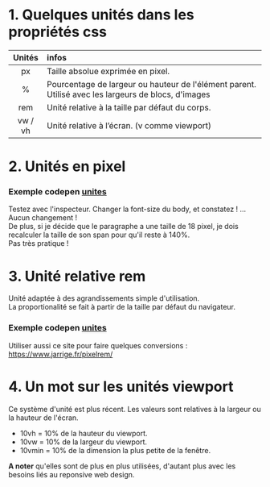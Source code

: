 
# 1. Quelques unités dans les propriétés css
|Unités| infos |
|:---:|:---|
| px | Taille absolue exprimée en pixel. |
| % | Pourcentage de largeur ou hauteur de l'élément parent. Utilisé avec les largeurs de blocs, d'images |
| rem |	Unité relative à la taille par défaut du corps.|
| vw / vh |	Unité relative à l’écran. (v comme viewport) |

# 2. Unités en pixel
### Exemple codepen [unites](https://codepen.io/seasgit/pen/dyeNNMp)


Testez avec l'inspecteur. Changer la font-size du body, et constatez ! ... Aucun changement !  
De plus, si je décide que le paragraphe a une taille de 18 pixel, je dois recalculer la taille de son span pour qu'il reste à 140%.  
Pas très pratique !
# 3. Unité relative __rem__
Unité adaptée à des agrandissements simple d'utilisation.  
La proportionalité se fait à partir de la taille par défaut du navigateur.

### Exemple codepen [unites](https://codepen.io/seasgit/pen/wvjggmY)

Utiliser aussi ce site pour faire quelques conversions : https://www.jarrige.fr/pixelrem/

# 4. Un mot sur les unités viewport
Ce système d'unité est plus récent. Les valeurs sont relatives à la largeur ou la hauteur de l'écran.
- 10vh  =  10% de la hauteur du viewport.    
- 10vw  =  10% de la largeur du viewport.    
- 10vmin = 10% de la dimension la plus petite de la fenêtre.  

__A noter__ qu'elles sont de plus en plus utilisées, d'autant plus avec les besoins liés au reponsive web design. 


